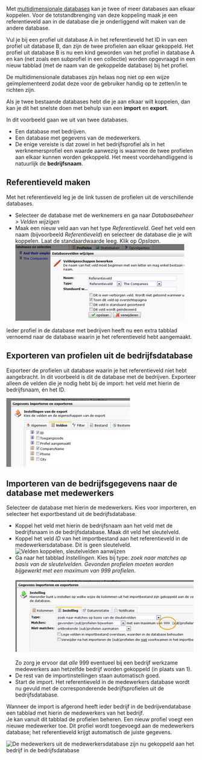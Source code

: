 Met [multidimensionale
databases](./personalizing-using-multi-dimensional-databases.md)
kan je twee of meer databases aan elkaar koppelen. Voor de
totstandbrenging van deze koppeling maak je een referentieveld aan in de
database die je onderliggend wilt maken van de andere database.

Vul je bij een profiel uit database A in het referentieveld het ID in
van een profiel uit database B, dan zijn de twee profielen aan elkaar
gekoppeld. Het profiel uit database B is nu een kind geworden van het
profiel in database A en kan (net zoals een subprofiel in een collectie)
worden opgevraagd in een nieuw tabblad (met de naam van de gekoppelde
database) bij het profiel.

De multidimensionale databases zijn helaas nog niet op een wijze
geïmplementeerd zodat deze voor de gebruiker handig op te zetten/in te
richten zijn.

Als je twee bestaande databases hebt die je aan elkaar wilt koppelen,
dan kan je dit het snelste doen met behulp van een **import** en
**export**.

In dit voorbeeld gaan we uit van twee databases.

-   Een database met bedrijven.
-   Een database met gegevens van de medewerkers.
-   De enige vereiste is dat zowel in het bedrijfsprofiel als in het
    werknemersprofiel een waarde aanwezig is waarmee de twee profielen
    aan elkaar kunnen worden gekoppeld. Het meest voordehandliggend is
    natuurlijk de **bedrijfsnaam**.

**Referentieveld maken**
------------------------

Met het referentieveld leg je de link tussen de profielen uit de
verschillende databases.

-   Selecteer de database met de werknemers en ga naar *Databasebeheer
    \> Velden wijzigen*
-   Maak een nieuw veld aan van het type *Referentieveld*. Geef het veld
    een naam (bijvoorbeeld *Referentieveld*) en selecteer de database
    die je wilt koppelen. Laat de standaardwaarde leeg. Klik op
    *Opslaan*. \
    ![Het referentieveld maken](../images/referentieveld_maken.png)

Ieder profiel in de database met bedrijven heeft nu een extra tabblad
vernoemd naar de database waarin je het referentieveld hebt aangemaakt.

**Exporteren van profielen uit de bedrijfsdatabase**
----------------------------------------------------

Exporteer de profielen uit database waarin je het referentieveld niet
hebt aangebracht. In dit voorbeeld is dit de database met de bedrijven.
Exporteer alleen de velden die je nodig hebt bij de import: het veld met
hierin de bedrijfsnaam, én het ID.

![Exporteren van de bedrijven](../images/multidim_export.png)

**Importeren van de bedrijfsgegevens naar de database met medewerkers**
-----------------------------------------------------------------------

Selecteer de database met hierin de medewerkers. Kies voor importeren,
en selecteer het exportbestand uit de bedrijfsdatabase.

-   Koppel het veld met hierin de bedrijfsnaam aan het veld met de
    bedrijfsnaam in de bedrijfsdatabase. Maak dit veld het sleutelveld.
-   Koppel het veld *ID* van het importbestand aan het referentieveld in
    de medewerkersdatabase. Dit is geen sleutelveld.\
    ![Velden koppelen, sleutelvelden
    aanwijzen](../images/import_linking_fields.png)
-   Ga naar het tabblad *Instellingen*. Kies bij type: *zoek naar
    matches op basis van de sleutelvelden. Gevonden profielen moeten
    worden bijgewerkt met een maximum van 999 profielen*. \
    \
    ![Import instellingen ](../images/import_settings_multidim.png)\
    \
     Zo zorg je ervoor dat *alle* 999 eventueel bij een bedrijf werkzame
    medewerkers aan hetzelfde bedrijf worden gekoppeld (in plaats van
    1).
-   De rest van de importinstellingen staan automatisch goed.
-   Start de import. Het referentieveld in de medewerkers database wordt
    nu gevuld met de corresponderende bedrijfsprofielen uit de
    bedrijfsdatabase.

Wanneer de import is afgerond heeft ieder bedrijf in de
bedrijvendatabase een tabblad met hierin de medewerkers van het bedrijf.
\
 Je kan vanuit dit tabblad de profielen beheren. Een nieuw profiel voegt
een nieuwe medewerker toe. Dit profiel wordt toegevoegd aan de
medewerkers database; het referentieveld krijgt automatisch de juiste
gegevens.

![De medewerkers uit de medewerkersdatabase zijn nu gekoppeld aan het
bedrijf in de bedrijfsdatabase](../images/multidim_resultaat.png)
